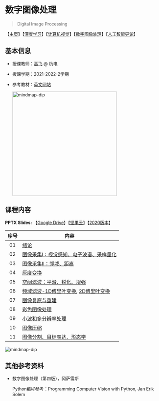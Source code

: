 # 数字图像处理

> Digital Image Processing

【[主页](https://aiart.live/courses/)】【[深度学习](https://aiart.live/courses/dl.html)】【[计算机视觉](https://aiart.live/courses/cv.html)】【[数字图像处理](https://aiart.live/courses/dip.html)】【[人工智能导论](https://aiart.live/courses/intro2ai.html)】

## 基本信息

- 授课教师：[高飞](http://aiart.live) @ 杭电

- 授课学期：2021-2022-2学期

- 参考教材：[英文网站](https://www.imageprocessingplace.com/index.htm)
  
  <img title="" src="/数字图像处理/dip-book.jpg" alt="mindmap-dip" width="341">

## 课程内容

**PPTX Slides:** 【[Google Drive](https://drive.google.com/file/d/1kBmLd-Ik4n2GndXj-rt86rzVzGmG6qqS/view?usp=sharing)】【[坚果云](https://www.jianguoyun.com/p/DdvpZIgQ7dvLCxiM94QFIAA)】【[2020版本](/数字图像处理/2020)】

| 序号  | 内容                                                                                                    |
|:---:| ----------------------------------------------------------------------------------------------------- |
| 01  | [绪论](/数字图像处理/2022/DIP-2-01绪论.pdf)                                                                      |
| 02  | [图像采集I：视觉感知、电子波谱、采样量化](/数字图像处理/2022/DIP-2-02图像采集I.pdf)                                                 |
| 03  | [图像采集II：邻域、距离](/数字图像处理/2022/DIP-2-02图像采集II.pdf)                                                        |
| 04  | [灰度变换](/数字图像处理/2022/DIP-2-03灰度变换.pdf)                                                                       |
| 05  | [空间滤波：平滑、锐化、增强](/数字图像处理/2022/DIP-2-04空间滤波.pdf)                                                         |
| 06  | [频域滤波-1D傅里叶变换](/数字图像处理/2022/DIP-2-05频域滤波-1D傅里叶变换.pdf), [2D傅里叶变换](/数字图像处理/2022/DIP-2-06频域滤波-2D傅里叶变换.pdf) |
| 07  | [图像复原与重建](/数字图像处理/2022/DIP-2-07图像复原与重建.pdf)                                                            |
| 08  | [彩色图像处理](/数字图像处理/2022/DIP-2-08彩色图像处理.pdf)                                                              |
| 09  | [小波和多分辨率处理](/数字图像处理/2022/DIP-2-09小波和多分辨率处理.pdf)                                                        |
| 10  | [图像压缩](/数字图像处理/2022/DIP-2-10图像压缩.pdf)                                                                  |
| 11  | [图像分割、目标表达、形态学](/数字图像处理/2022/DIP-2-11图像分割、目标表达、形态学.pdf)                                                |

![mindmap-dip](/数字图像处理/mindmap-dip.png)

## 其他参考资料

- 数字图像处理（第四版），冈萨雷斯 
  
  Python编程参考：Programming Computer Vision with Python, Jan Erik Solem
  
  ​
